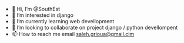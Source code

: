 - 👋 Hi, I’m @SouthEst
- 👀 I’m interested in django
- 🌱 I’m currently learning web devellopment
- 💞️ I’m looking to collaborate on project django / python devellompent
- 📫 How to reach me email saleh.grioua@gmail.cim

<!---
SouthEst/SouthEst is a ✨ special ✨ repository because its `README.md` (this file) appears on your GitHub profile.
You can click the Preview link to take a look at your changes.
--->
